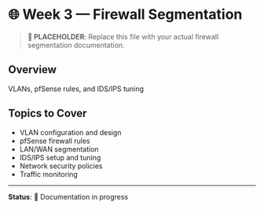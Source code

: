 # 🌐 Week 3 — Firewall Segmentation

> **📝 PLACEHOLDER**: Replace this file with your actual firewall segmentation documentation.

## Overview
VLANs, pfSense rules, and IDS/IPS tuning

## Topics to Cover
- VLAN configuration and design
- pfSense firewall rules
- LAN/WAN segmentation
- IDS/IPS setup and tuning
- Network security policies
- Traffic monitoring

---

**Status**: 🚧 Documentation in progress

<!-- DELETE THIS COMMENT BLOCK WHEN ADDING REAL CONTENT:
   This is a placeholder file. When you're ready to add your actual content:
   1. Delete everything in this file
   2. Add your real firewall documentation
   3. Keep the same filename (Week_3_Firewall_Segmentation.md)
-->
